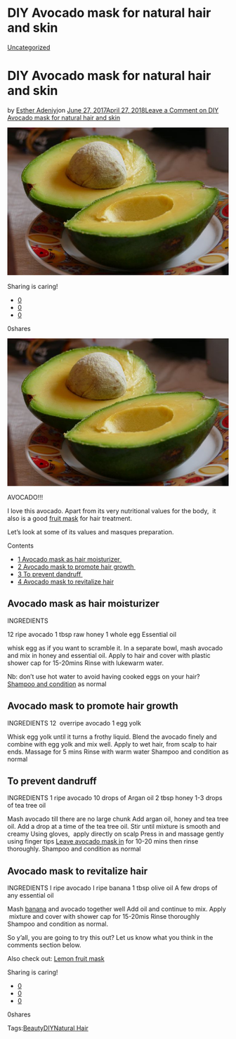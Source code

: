 # DIY Avocado mask for natural hair and skin

[Uncategorized](https://estheradeniyi.com/category/uncategorized/)
# DIY Avocado mask for natural hair and skin

by [Esther Adeniyi](https://estheradeniyi.com/author/esther-adeniyi/)on [June 27, 2017April 27, 2018](https://estheradeniyi.com/diy-avocado-mask-for-natural-hair-and/)[Leave a Comment on DIY Avocado mask for natural hair and skin](https://estheradeniyi.com/diy-avocado-mask-for-natural-hair-and/#respond)

![](images/avocado.jpg)

Sharing is caring!

- [0](https://www.facebook.com/sharer/sharer.php?u=https%3A%2F%2Festheradeniyi.com%2Fdiy-avocado-mask-for-natural-hair-and%2F&amp;t=DIY%20Avocado%20mask%20for%20natural%20hair%20and%20skin)
- [0](https://twitter.com/intent/tweet?text=DIY%20Avocado%20mask%20for%20natural%20hair%20and%20skin&amp;url=https%3A%2F%2Festheradeniyi.com%2Fdiy-avocado-mask-for-natural-hair-and%2F)
- [0](#)

0shares

[![Avocado for DIY Avocado mask](images/avocado.jpg)](images/avocado.jpg)

 AVOCADO!!!

 I love this avocado. Apart from its very nutritional values for the body, &#xA0;it also is a good [fruit mask](https://www.estheradeniyi.com/diy-fruit-smoothie-hair-condition) for hair treatment.

Let&#x2019;s look at some of its values and masques preparation.

Contents

- [1 Avocado mask as hair moisturizer&#xA0;](#Avocado_mask_as_hair_moisturizernbsp)
- [2 Avocado mask to promote hair growth&#xA0;](#Avocado_mask_to_promote_hair_growthnbsp)
- [3 To prevent dandruff&#xA0;](#To_prevent_dandruffnbsp)
- [4 Avocado mask to revitalize hair](#Avocado_mask_to_revitalize_hair)

##  Avocado mask as hair moisturizer&#xA0;

 INGREDIENTS

12 ripe avocado
 1 tbsp raw honey
 1 whole egg
 Essential oil

whisk egg as if you want to scramble it.
 In a separate bowl, mash avocado and mix in honey and essential oil.
 Apply to hair and cover with plastic shower cap for 15-20mins
 Rinse with lukewarm water.

Nb: don&#x2019;t use hot water to avoid having cooked eggs on your hair?
[Shampoo and condition](https://www.estheradeniyi.com/2016/06/my-hair-washing-routine_8.html?m=1) as normal

##  Avocado mask to promote hair growth&#xA0;

 INGREDIENTS
 12 &#xA0;overripe avocado
 1 egg yolk

Whisk egg yolk until it turns a frothy liquid.
 Blend the avocado finely and combine with egg yolk and mix well.
 Apply to wet hair, from scalp to hair ends. 
 Massage for 5 mins
 Rinse with warm water
 Shampoo and condition as normal

##  To prevent dandruff&#xA0;

 INGREDIENTS
 1 ripe avocado
 10 drops of Argan oil
 2 tbsp honey
 1-3 drops of tea tree oil

Mash avocado till there are no large chunk
 Add argan oil, honey and tea tree oil. Add a drop at a time of the tea tree oil. Stir until mixture is smooth and creamy
 Using gloves, &#xA0;apply directly on scalp
 Press in and massage gently using finger tips
[Leave avocado mask in](https://www.allure.com/story/diy-avocado-hair-mask) for 10-20 mins then rinse thoroughly.
 Shampoo and condition as normal

##  Avocado mask to revitalize hair

 INGREDIENTS
 I ripe avocado
 I ripe banana
 1 tbsp olive oil
 A few drops of any essential oil

Mash [banana](https://www.estheradeniyi.com/bananas-and-weight-gain) and avocado together well
 Add oil and continue to mix.
 Apply &#xA0;mixture and cover with shower cap for 15-20mis
 Rinse thoroughly
 Shampoo and condition as normal.

So y&#x2019;all, you are going to try this out? Let us know what you think in the comments section below.

Also check out: [Lemon fruit mask](https://www.estheradeniyi.com/diy-lemon-fruit-mask-for-hair-and-skin-1?m=1)

Sharing is caring!

- [0](https://www.facebook.com/sharer/sharer.php?u=https%3A%2F%2Festheradeniyi.com%2Fdiy-avocado-mask-for-natural-hair-and%2F&amp;t=DIY%20Avocado%20mask%20for%20natural%20hair%20and%20skin)
- [0](https://twitter.com/intent/tweet?text=DIY%20Avocado%20mask%20for%20natural%20hair%20and%20skin&amp;url=https%3A%2F%2Festheradeniyi.com%2Fdiy-avocado-mask-for-natural-hair-and%2F)
- [0](#)

0shares

Tags:[Beauty](https://estheradeniyi.com/tag/beauty/)[DIY](https://estheradeniyi.com/tag/diy/)[Natural Hair](https://estheradeniyi.com/tag/natural-hair/)